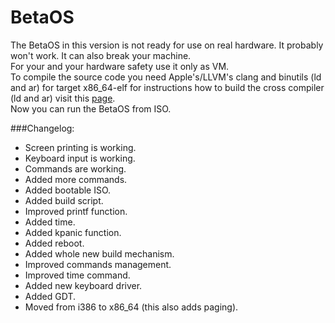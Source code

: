 # BetaOS
The BetaOS in this version is not ready for use on real hardware. It probably won't work. It can also break your machine.<br />
For your and your hardware safety use it only as VM.<br />
To compile the source code you need Apple's/LLVM's clang and binutils (ld and ar) for target x86_64-elf for instructions how to build the cross compiler (ld and ar) visit this [page](http://wiki.osdev.org/GCC_Cross-Compiler).<br />
Now you can run the BetaOS from ISO.

###Changelog:
* Screen printing is working.
* Keyboard input is working.
* Commands are working.
* Added more commands.
* Added bootable ISO.
* Added build script.
* Improved printf function.
* Added time.
* Added kpanic function.
* Added reboot.
* Added whole new build mechanism.
* Improved commands management.
* Improved time command.
* Added new keyboard driver.
* Added GDT.
* Moved from i386 to x86_64 (this also adds paging).

